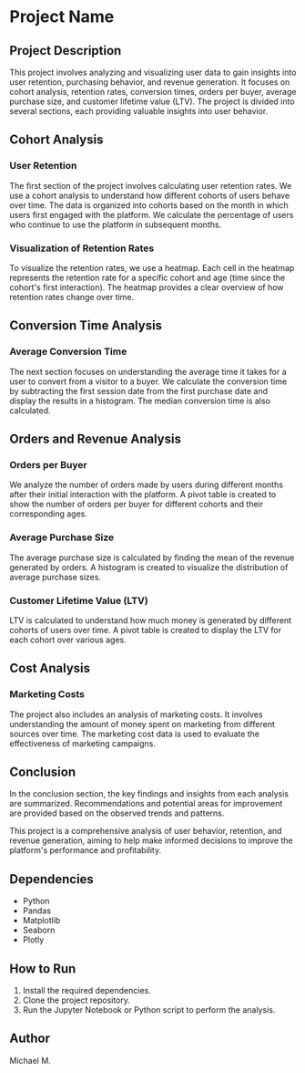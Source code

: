# Project Name

## Project Description

This project involves analyzing and visualizing user data to gain insights into user retention, purchasing behavior, and revenue generation. It focuses on cohort analysis, retention rates, conversion times, orders per buyer, average purchase size, and customer lifetime value (LTV). The project is divided into several sections, each providing valuable insights into user behavior.

## Cohort Analysis

### User Retention

The first section of the project involves calculating user retention rates. We use a cohort analysis to understand how different cohorts of users behave over time. The data is organized into cohorts based on the month in which users first engaged with the platform. We calculate the percentage of users who continue to use the platform in subsequent months.

### Visualization of Retention Rates

To visualize the retention rates, we use a heatmap. Each cell in the heatmap represents the retention rate for a specific cohort and age (time since the cohort's first interaction). The heatmap provides a clear overview of how retention rates change over time.

## Conversion Time Analysis

### Average Conversion Time

The next section focuses on understanding the average time it takes for a user to convert from a visitor to a buyer. We calculate the conversion time by subtracting the first session date from the first purchase date and display the results in a histogram. The median conversion time is also calculated.

## Orders and Revenue Analysis

### Orders per Buyer

We analyze the number of orders made by users during different months after their initial interaction with the platform. A pivot table is created to show the number of orders per buyer for different cohorts and their corresponding ages.

### Average Purchase Size

The average purchase size is calculated by finding the mean of the revenue generated by orders. A histogram is created to visualize the distribution of average purchase sizes.

### Customer Lifetime Value (LTV)

LTV is calculated to understand how much money is generated by different cohorts of users over time. A pivot table is created to display the LTV for each cohort over various ages.

## Cost Analysis

### Marketing Costs

The project also includes an analysis of marketing costs. It involves understanding the amount of money spent on marketing from different sources over time. The marketing cost data is used to evaluate the effectiveness of marketing campaigns.

## Conclusion

In the conclusion section, the key findings and insights from each analysis are summarized. Recommendations and potential areas for improvement are provided based on the observed trends and patterns.

This project is a comprehensive analysis of user behavior, retention, and revenue generation, aiming to help make informed decisions to improve the platform's performance and profitability.

## Dependencies

- Python
- Pandas
- Matplotlib
- Seaborn
- Plotly

## How to Run

1. Install the required dependencies.
2. Clone the project repository.
3. Run the Jupyter Notebook or Python script to perform the analysis.

## Author

Michael M.
